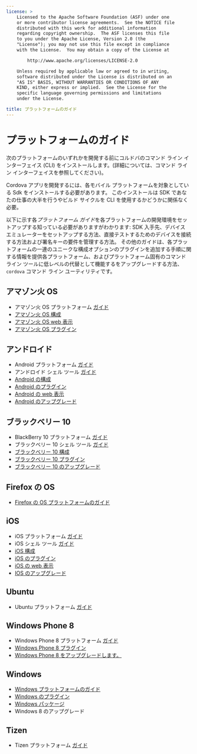 ```yaml
---
license: >
    Licensed to the Apache Software Foundation (ASF) under one
    or more contributor license agreements.  See the NOTICE file
    distributed with this work for additional information
    regarding copyright ownership.  The ASF licenses this file
    to you under the Apache License, Version 2.0 (the
    "License"); you may not use this file except in compliance
    with the License.  You may obtain a copy of the License at

        http://www.apache.org/licenses/LICENSE-2.0

    Unless required by applicable law or agreed to in writing,
    software distributed under the License is distributed on an
    "AS IS" BASIS, WITHOUT WARRANTIES OR CONDITIONS OF ANY
    KIND, either express or implied.  See the License for the
    specific language governing permissions and limitations
    under the License.

title: プラットフォームのガイド
---
```


# プラットフォームのガイド

次のプラットフォームのいずれかを開発する前にコルドバのコマンド ライン インターフェイス (CLI) をインストールします。(詳細については、コマンド ライン インターフェイスを参照してください)。

Cordova アプリを開発するには、各モバイル プラットフォームを対象としている Sdk をインストールする必要があります。 このインストールは SDK であなたの仕事の大半を行うやビルド サイクルを CLI を使用するかどうかに関係なく必要。

以下に示す各*プラットフォーム ガイド*を各プラットフォームの開発環境をセットアップする知っている必要がありますがわかります: SDK 入手先、デバイス エミュレーターをセットアップする方法、直接テストするためのデバイスを接続する方法および署名キーの要件を管理する方法。 その他のガイドは、各プラットフォームの一連のユニークな構成オプションのプラグインを追加する手順に関する情報を提供各プラットフォーム、およびプラットフォーム固有のコマンド ライン ツールに低レベルの代替として機能するをアップグレードする方法、 `cordova` コマンド ライン ユーティリティです。

## アマゾン火 OS

*   アマゾン火 OS プラットフォーム [ガイド](../../index.html)
*   [アマゾン火 OS 構成](amazonfireos/config.html)
*   [アマゾン火 OS web 表示](amazonfireos/webview.html)
*   [アマゾン火 OS プラグイン](amazonfireos/plugin.html)

## アンドロイド

*   Android プラットフォーム [ガイド](../../index.html)
*   アンドロイド シェル ツール [ガイド](../../index.html)
*   [Android の構成](android/config.html)
*   [Android のプラグイン](android/plugin.html)
*   [Android の web 表示](android/webview.html)
*   [Android のアップグレード](android/upgrading.html)

## ブラックベリー 10

*   BlackBerry 10 プラットフォーム [ガイド](../../index.html)
*   ブラックベリー 10 シェル ツール [ガイド](../../index.html)
*   [ブラックベリー 10 構成](blackberry10/config.html)
*   [ブラックベリー 10 プラグイン](blackberry10/plugin.html)
*   [ブラックベリー 10 のアップグレード](blackberry10/upgrading.html)

## Firefox の OS

*   [Firefox の OS プラットフォームのガイド](firefoxos/index.html)

## iOS

*   iOS プラットフォーム [ガイド](../../index.html)
*   iOS シェル ツール [ガイド](../../index.html)
*   [iOS 構成](ios/config.html)
*   [iOS のプラグイン](ios/plugin.html)
*   [iOS の web 表示](ios/webview.html)
*   [IOS のアップグレード](ios/upgrading.html)

## Ubuntu

*   Ubuntu プラットフォーム [ガイド](../../index.html)

## Windows Phone 8

*   Windows Phone 8 プラットフォーム [ガイド](../../index.html)
*   [Windows Phone 8 プラグイン](wp8/plugin.html)
*   [Windows Phone 8 をアップグレードします。](wp8/upgrade.html)

## Windows

*   [Windows プラットフォームのガイド](win8/index.html)
*   [Windows のプラグイン](win8/plugin.html)
*   [Windows パッケージ](win8/packaging.html)
*   Windows 8 のアップグレード

## Tizen

*   Tizen プラットフォーム [ガイド](../../index.html)
